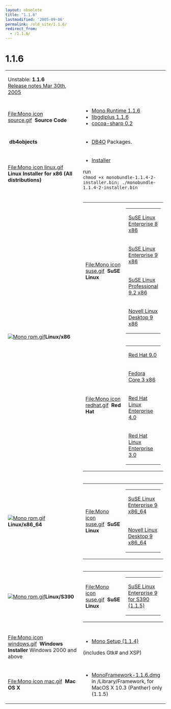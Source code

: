 ```yaml
---
layout: obsolete
title: "1.1.6"
lastmodified: '2005-09-06'
permalink: /old_site/1.1.6/
redirect_from:
  - /1.1.6/
---
```


1.1.6
=====

<table>
<col width="50%" />
<col width="50%" />
<tbody>
<tr class="odd">
<td align="left"><p>Unstable: <strong>1.1.6</strong><br /> <a href="http://go-mono.com/archive/1.1.6">Release notes Mar 30th, 2005</a></p></td>
<td align="left"></td>
</tr>
<tr class="even">
<td align="left"><p><a href="/index.php?title=Special:Upload&amp;wpDestFile=Mono_icon_source.gif" title="File:Mono icon source.gif">File:Mono icon source.gif</a>  <strong>Source Code</strong></p></td>
<td align="left"><ul>
<li><a href="http://www.go-mono.com/archive/1.1.6/mono-1.1.6.tar.gz">Mono Runtime 1.1.6</a></li>
<li><a href="http://www.go-mono.com/archive/1.1.5/libgdiplus-1.1.5.tar.gz">libgdiplus 1.1.6</a></li>
<li><a href="http://www.go-mono.com/archive/1.1.4/cocoa-sharp-0.2.tgz">cocoa-sharp 0.2</a></li>
</ul></td>
</tr>
<tr class="odd">
<td align="left"><p> <strong>db4objects</strong></p></td>
<td align="left"><ul>
<li><a href="{{ site.github.url }}/old_site/DB4O" title="DB4O">DB4O</a> Packages.</li>
</ul></td>
</tr>
<tr class="even">
<td align="left"><p><a href="/index.php?title=Special:Upload&amp;wpDestFile=Mono_icon_linux.gif" title="File:Mono icon linux.gif">File:Mono icon linux.gif</a> <strong>Linux Installer for x86 (All distributions)</strong></p></td>
<td align="left"><ul>
<li><a href="http://www.go-mono.com/archive/1.1.4/installer/monobundle-1.1.4-2-installer.bin">Installer</a></li>
</ul>
<p>run<br /> <code>chmod +x monobundle-1.1.4-2-installer.bin; ./monobundle-1.1.4-2-installer.bin</code></p></td>
</tr>
<tr class="odd">
<td align="left"><p><a href="{{ site.github.url }}/old_site/images/4/48/Mono_rpm.gif"><img src="{{ site.github.url }}/old_site/images/4/48/Mono_rpm.gif" alt="Mono rpm.gif" /></a><strong>Linux/x86</strong></p></td>
<td align="left"><table>
<col width="50%" />
<col width="50%" />
<tbody>
<tr class="odd">
<td align="left"><p><a href="/index.php?title=Special:Upload&amp;wpDestFile=Mono_icon_suse.gif" title="File:Mono icon suse.gif">File:Mono icon suse.gif</a>  <strong>SuSE Linux</strong></p></td>
<td align="left"><table>
<col width="100%" />
<tbody>
<tr class="odd">
<td align="left"><p><a href="http://www.go-mono.com/archive/1.1.6/sles-8-i386">SuSE Linux Enterprise 8 x86</a></p></td>
</tr>
<tr class="even">
<td align="left"><p><a href="http://www.go-mono.com/archive/1.1.6/sles-9-i586">SuSE Linux Enterprise 9 x86</a></p></td>
</tr>
<tr class="odd">
<td align="left"><p><a href="http://www.go-mono.com/archive/1.1.6/suse-92-i586">SuSE Linux Professional 9.2 x86</a></p></td>
</tr>
<tr class="even">
<td align="left"><p><a href="http://www.go-mono.com/archive/1.1.6/nld-9-i586">Novell Linux Desktop 9 x86</a></p></td>
</tr>
</tbody>
</table></td>
</tr>
<tr class="even">
<td align="left"><a href="/index.php?title=Special:Upload&amp;wpDestFile=Mono_icon_redhat.gif" title="File:Mono icon redhat.gif">File:Mono icon redhat.gif</a>  <strong>Red Hat</strong></td>
<td align="left"><table>
<col width="100%" />
<tbody>
<tr class="odd">
<td align="left"><p><a href="http://www.go-mono.com/archive/1.1.6/redhat-9-i386">Red Hat 9.0</a></p></td>
</tr>
<tr class="even">
<td align="left"><p><a href="http://www.go-mono.com/archive/1.1.6/fedora-3-i386">Fedora Core 3 x86</a></p></td>
</tr>
<tr class="odd">
<td align="left"><p><a href="http://www.go-mono.com/archive/1.1.6/rhel-3-i386">Red Hat Linux Enterprise 4.0</a></p></td>
</tr>
<tr class="even">
<td align="left"><p><a href="http://www.go-mono.com/archive/1.1.6/rhel-4-i386">Red Hat Linux Enterprise 3.0</a></p></td>
</tr>
</tbody>
</table></td>
</tr>
</tbody>
</table></td>
</tr>
<tr class="even">
<td align="left"><p><a href="{{ site.github.url }}/old_site/images/4/48/Mono_rpm.gif"><img src="{{ site.github.url }}/old_site/images/4/48/Mono_rpm.gif" alt="Mono rpm.gif" /></a><strong>Linux/x86_64</strong></p></td>
<td align="left"><table>
<col width="50%" />
<col width="50%" />
<tbody>
<tr class="odd">
<td align="left"><p><a href="/index.php?title=Special:Upload&amp;wpDestFile=Mono_icon_suse.gif" title="File:Mono icon suse.gif">File:Mono icon suse.gif</a>  <strong>SuSE Linux</strong></p></td>
<td align="left"><table>
<col width="100%" />
<tbody>
<tr class="odd">
<td align="left"><p><a href="http://www.go-mono.com/archive/1.1.6/sles-9-x86_64">SuSE Linux Enterprise 9 x86_64</a></p></td>
</tr>
<tr class="even">
<td align="left"><p><a href="http://www.go-mono.com/archive/1.1.6/nld-9-x86_64/">Novell Linux Desktop 9 x86_64</a></p></td>
</tr>
</tbody>
</table></td>
</tr>
</tbody>
</table></td>
</tr>
<tr class="odd">
<td align="left"><p><a href="{{ site.github.url }}/old_site/images/4/48/Mono_rpm.gif"><img src="{{ site.github.url }}/old_site/images/4/48/Mono_rpm.gif" alt="Mono rpm.gif" /></a><strong>Linux/S390</strong></p></td>
<td align="left"><table>
<col width="50%" />
<col width="50%" />
<tbody>
<tr class="odd">
<td align="left"><p><a href="/index.php?title=Special:Upload&amp;wpDestFile=Mono_icon_suse.gif" title="File:Mono icon suse.gif">File:Mono icon suse.gif</a>  <strong>SuSE Linux</strong></p></td>
<td align="left"><table>
<col width="100%" />
<tbody>
<tr class="odd">
<td align="left"><p><a href="http://www.go-mono.com/archive/1.1.5/sles-9-s390/">SuSE Linux Enterprise 9 for S390 (1.1.5)</a></p></td>
</tr>
</tbody>
</table></td>
</tr>
</tbody>
</table></td>
</tr>
<tr class="even">
<td align="left"><p><a href="/index.php?title=Special:Upload&amp;wpDestFile=Mono_icon_windows.gif" title="File:Mono icon windows.gif">File:Mono icon windows.gif</a>  <strong>Windows Installer</strong> Windows 2000 and above</p></td>
<td align="left"><ul>
<li><a href="http://www.go-mono.com/archive/1.1.4/windows/mono-1.1.4-gtksharp-1.9.2-win32-0.2.exe">Mono Setup (1.1.4)</a></li>
</ul>
<p>(includes Gtk# and XSP)</p></td>
</tr>
<tr class="odd">
<td align="left"><p><a href="/index.php?title=Special:Upload&amp;wpDestFile=Mono_icon_mac.gif" title="File:Mono icon mac.gif">File:Mono icon mac.gif</a>  <strong>Mac OS X</strong></p></td>
<td align="left"><ul>
<li><a href="http://www.go-mono.com/archive/1.1.5/macos/MonoFramework-1.1.5.dmg">MonoFramework-1.1.6.dmg</a> in /Library/Framework, for MacOS X 10.3 (Panther) only (1.1.5)</li>
</ul></td>
</tr>
</tbody>
</table>



